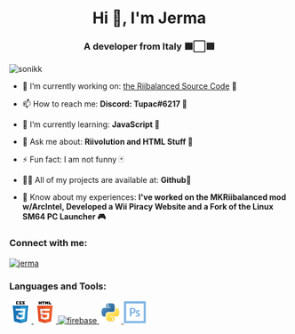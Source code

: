 <h1 align="center">Hi 👋, I'm Jerma</h1>
<h3 align="center">A developer from Italy 🟩⬜🟥</h3>

<p align="left"> <img src="https://komarev.com/ghpvc/?username=sonikk&label=Profile%20views&color=0e75b6&style=flat" alt="sonikk" /> </p>

- 🔭 I’m currently working on: [the Riibalanced Source Code](https://github.com/Sonikk/RiiBalanced-Code-List) 🎉

- 📫 How to reach me: **Discord: Tupac#6217 🎊**

- 🌱 I’m currently learning: **JavaScript 🎯**

- 💬 Ask me about: **Riivolution and HTML Stuff 🔗**

- ⚡ Fun fact: I am not funny 🃏

- 👨‍💻 All of my projects are available at: **Github🔎** 

- 📄 Know about my experiences: **I've worked on the MKRiibalanced mod w/ArcIntel, Developed a Wii Piracy Website and a Fork of the Linux SM64 PC Launcher 🎮**

<h3 align="left">Connect with me:</h3>
<p align="left">
<a href="https://www.youtube.com/c/jerma" target="blank"><img align="center" src="https://raw.githubusercontent.com/rahuldkjain/github-profile-readme-generator/master/src/images/icons/Social/youtube.svg" alt="jerma" height="30" width="40" /></a>
</p>

<h3 align="left">Languages and Tools:</h3>
<p align="left"> <a href="https://www.w3schools.com/css/" target="_blank" rel="noreferrer"> <img src="https://raw.githubusercontent.com/devicons/devicon/master/icons/css3/css3-original-wordmark.svg" alt="css3" width="40" height="40"/> </a> <a href="https://firebase.google.com/" target="_blank" rel="noreferrer"> <img src="https://raw.githubusercontent.com/devicons/devicon/master/icons/html5/html5-original-wordmark.svg" alt="html5" width="40" height="40"/> <img src="https://www.vectorlogo.zone/logos/firebase/firebase-icon.svg" alt="firebase" width="40" height="40"/> </a> <a href="https://www.w3.org/html/" target="_blank" rel="noreferrer"> </a> <a href="https://www.photoshop.com/en" target="_blank" rel="noreferrer">  <img src="https://raw.githubusercontent.com/devicons/devicon/master/icons/python/python-original.svg" alt="python" width="40" height="40"/> <img src="https://raw.githubusercontent.com/devicons/devicon/master/icons/photoshop/photoshop-line.svg" alt="photoshop" width="40" height="40"/> </a> <a href="https://www.python.org" target="_blank" rel="noreferrer"> </a> </p>
